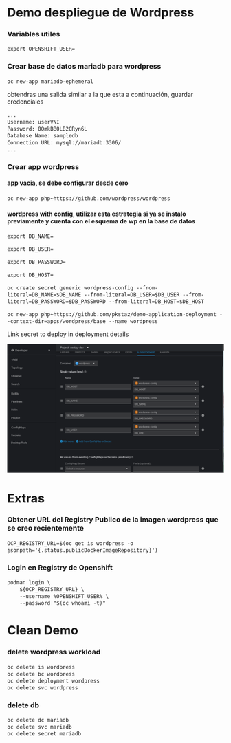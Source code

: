 # Demo despliegue de Wordpress

### Variables utiles 
```
export OPENSHIFT_USER=
```

### Crear base de datos mariadb para wordpress
```
oc new-app mariadb-ephemeral
```
obtendras una salida similar a la que esta a continuación, guardar credenciales
```
...
Username: userVNI
Password: 0QmkBB0LB2CRyn6L
Database Name: sampledb
Connection URL: mysql://mariadb:3306/
...
```

### Crear app wordpress
#### app vacia, se debe configurar desde cero

```
oc new-app php~https://github.com/wordpress/wordpress
```
#### wordpress with config, utilizar esta estrategia si ya se instalo previamente y cuenta con el esquema de wp en la base de datos

```
export DB_NAME=
```
```
export DB_USER=
```
```
export DB_PASSWORD=
```
```
export DB_HOST=
```
```
oc create secret generic wordpress-config --from-literal=DB_NAME=$DB_NAME --from-literal=DB_USER=$DB_USER --from-literal=DB_PASSWORD=$DB_PASSWORD --from-literal=DB_HOST=$DB_HOST
```
```
oc new-app php~https://github.com/pkstaz/demo-application-deployment --context-dir=apps/wordpress/base --name wordpress
```

Link secret to deploy in deployment details

![Link secret to deploy in deployment details](resources/image.png)

# Extras

### Obtener URL del Registry Publico de la imagen wordpress que se creo recientemente
```
OCP_REGISTRY_URL=$(oc get is wordpress -o jsonpath='{.status.publicDockerImageRepository}') 
```

### Login en Registry de Openshift
```
podman login \
    ${OCP_REGISTRY_URL} \
    --username %OPENSHIFT_USER% \
    --password "$(oc whoami -t)" 
```


# Clean Demo
### delete wordpress workload
```
oc delete is wordpress
oc delete bc wordpress
oc delete deployment wordpress
oc delete svc wordpress
```

### delete db
```
oc delete dc mariadb
oc delete svc mariadb
oc delete secret mariadb
```
